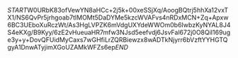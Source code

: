 $START$W0URbK83ofVewYN8aHCc+2j5k+00xeSSjXq/AoogBQtrj5hhXa12vxTX1/NS6QvPr5jrhgoab7tlMOMt5DaDYMe5kzcWVAFvs4nRDxMCN+Zq+Apxw6BC3UEboXuRczWt/As3HgLVPZK6mVdgUXYdeWWOm0b6IwbzKyNYAL8J4S4eKXg/B9Kyy/6zE2vHueuaHR7mfw3NJsd5eefvdj6JsvFal672j0O8QiI169uge3y+y+DovQFUidMyCaxs7wGHfiLrZQRBiewzx8wADTkNjyrr6bVzftYYHGTQgyA1DnwATyjimXGoUZAMkWFZs6ep$END$
